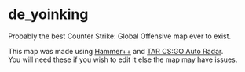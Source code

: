 # de_yoinking
Probably the best Counter Strike: Global Offensive map ever to exist.

This map was made using [Hammer++](https://ficool2.github.io/HammerPlusPlus-Website/) and [TAR CS:GO Auto Radar](https://github.com/18swenskiq/CS-GO-Auto-Radar).   
You will need these if you wish to edit it else the map may have issues.
